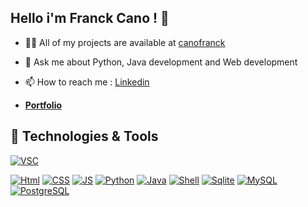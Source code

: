 
## Hello i'm Franck Cano ! 👋

- 👨‍💻 All of my projects are available at [canofranck](https://github.com/canofranck?tab=repositories)
- 💬 Ask me about Python, Java development and Web development
- 📫 How to reach me : <a href="https://www.linkedin.com/in/franck-cano-38164124b/">Linkedin</a>
  
- [**Portfolio**](https://canofranck.github.io/)


 ## 🔧 Technologies & Tools   
[![VSC](https://img.shields.io/badge/Editor-Visual_Studio_Code-informational?style=flat&logo=visual-studio-code&logoColor=white)](https://code.visualstudio.com/)

[![Html](https://img.shields.io/badge/Code-Html5-informational?style=flat&logo=Html5&logoColor=white)](https://developer.mozilla.org/fr/docs/Web/HTML)
[![CSS](https://img.shields.io/badge/Code-CSS3-informational?style=flat&logo=css3&logoColor=white)](https://developer.mozilla.org/fr/docs/Web/CSS)
[![JS](https://img.shields.io/badge/Code-JavaScript-informational?style=flat&logo=JavaScript&logoColor=white)](https://developer.mozilla.org/fr/docs/Web/JavaScript)
[![Python](https://img.shields.io/badge/Code-Python-informational?style=flat&logo=python&logoColor=white)](https://www.python.org/)
[![Java](https://img.shields.io/badge/Code-Java-informational?style=flat&logo=c&logoColor=white)](https://www.java.com/fr/)
[![Shell](https://img.shields.io/badge/Code-Shell-informational?style=flat&logo=gnubash&logoColor=white)](https://fr.wikipedia.org/wiki/Shell_Unix)
[![Sqlite](https://img.shields.io/badge/Code-SQLite-informational?style=flat&logo=sqlite&logoColor=white)](https://www.sqlite.org/index.html)
[![MySQL](https://img.shields.io/badge/Code-MySQL-informational?style=flat&logo=MySQL&logoColor=white)](https://www.mysql.com/fr/)
[![PostgreSQL](https://img.shields.io/badge/Code-PostgreSQL-informational?style=flat&logo=PostgreSQL&logoColor=white)](https://www.postgresql.org/)

